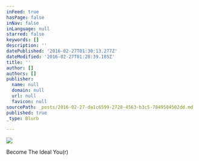 ```yaml
---
inFeed: true
hasPage: false
inNav: false
inLanguage: null
starred: false
keywords: []
description: ''
datePublished: '2016-02-27T01:30:13.277Z'
dateModified: '2016-02-27T01:28:39.185Z'
title: ''
author: []
authors: []
publisher:
  name: null
  domain: null
  url: null
  favicon: null
sourcePath: _posts/2016-02-27-da1c6599-2728-4563-b3c5-7849584502dd.md
published: true
_type: Blurb

---
```

![](https://the-grid-user-content.s3-us-west-2.amazonaws.com/6549db76-a298-4522-bbfc-fca4938388c6.png)

Become The Ideal You(r)
